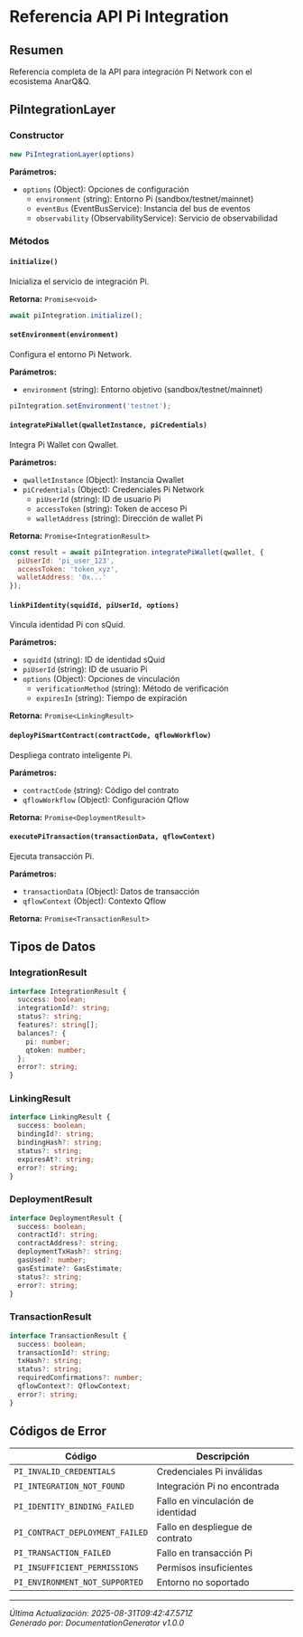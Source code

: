 # Referencia API Pi Integration

## Resumen

Referencia completa de la API para integración Pi Network con el ecosistema AnarQ&Q.

## PiIntegrationLayer

### Constructor

```javascript
new PiIntegrationLayer(options)
```

**Parámetros:**
- `options` (Object): Opciones de configuración
  - `environment` (string): Entorno Pi (sandbox/testnet/mainnet)
  - `eventBus` (EventBusService): Instancia del bus de eventos
  - `observability` (ObservabilityService): Servicio de observabilidad

### Métodos

#### `initialize()`

Inicializa el servicio de integración Pi.

**Retorna:** `Promise<void>`

```javascript
await piIntegration.initialize();
```

#### `setEnvironment(environment)`

Configura el entorno Pi Network.

**Parámetros:**
- `environment` (string): Entorno objetivo (sandbox/testnet/mainnet)

```javascript
piIntegration.setEnvironment('testnet');
```

#### `integratePiWallet(qwalletInstance, piCredentials)`

Integra Pi Wallet con Qwallet.

**Parámetros:**
- `qwalletInstance` (Object): Instancia Qwallet
- `piCredentials` (Object): Credenciales Pi Network
  - `piUserId` (string): ID de usuario Pi
  - `accessToken` (string): Token de acceso Pi
  - `walletAddress` (string): Dirección de wallet Pi

**Retorna:** `Promise<IntegrationResult>`

```javascript
const result = await piIntegration.integratePiWallet(qwallet, {
  piUserId: 'pi_user_123',
  accessToken: 'token_xyz',
  walletAddress: '0x...'
});
```

#### `linkPiIdentity(squidId, piUserId, options)`

Vincula identidad Pi con sQuid.

**Parámetros:**
- `squidId` (string): ID de identidad sQuid
- `piUserId` (string): ID de usuario Pi
- `options` (Object): Opciones de vinculación
  - `verificationMethod` (string): Método de verificación
  - `expiresIn` (string): Tiempo de expiración

**Retorna:** `Promise<LinkingResult>`

#### `deployPiSmartContract(contractCode, qflowWorkflow)`

Despliega contrato inteligente Pi.

**Parámetros:**
- `contractCode` (string): Código del contrato
- `qflowWorkflow` (Object): Configuración Qflow

**Retorna:** `Promise<DeploymentResult>`

#### `executePiTransaction(transactionData, qflowContext)`

Ejecuta transacción Pi.

**Parámetros:**
- `transactionData` (Object): Datos de transacción
- `qflowContext` (Object): Contexto Qflow

**Retorna:** `Promise<TransactionResult>`

## Tipos de Datos

### IntegrationResult

```typescript
interface IntegrationResult {
  success: boolean;
  integrationId?: string;
  status?: string;
  features?: string[];
  balances?: {
    pi: number;
    qtoken: number;
  };
  error?: string;
}
```

### LinkingResult

```typescript
interface LinkingResult {
  success: boolean;
  bindingId?: string;
  bindingHash?: string;
  status?: string;
  expiresAt?: string;
  error?: string;
}
```

### DeploymentResult

```typescript
interface DeploymentResult {
  success: boolean;
  contractId?: string;
  contractAddress?: string;
  deploymentTxHash?: string;
  gasUsed?: number;
  gasEstimate?: GasEstimate;
  status?: string;
  error?: string;
}
```

### TransactionResult

```typescript
interface TransactionResult {
  success: boolean;
  transactionId?: string;
  txHash?: string;
  status?: string;
  requiredConfirmations?: number;
  qflowContext?: QflowContext;
  error?: string;
}
```

## Códigos de Error

| Código | Descripción |
|-------|-------------|
| `PI_INVALID_CREDENTIALS` | Credenciales Pi inválidas |
| `PI_INTEGRATION_NOT_FOUND` | Integración Pi no encontrada |
| `PI_IDENTITY_BINDING_FAILED` | Fallo en vinculación de identidad |
| `PI_CONTRACT_DEPLOYMENT_FAILED` | Fallo en despliegue de contrato |
| `PI_TRANSACTION_FAILED` | Fallo en transacción Pi |
| `PI_INSUFFICIENT_PERMISSIONS` | Permisos insuficientes |
| `PI_ENVIRONMENT_NOT_SUPPORTED` | Entorno no soportado |

---

*Última Actualización: 2025-08-31T09:42:47.571Z*  
*Generado por: DocumentationGenerator v1.0.0*
